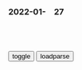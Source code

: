 ### 2022-01-　27

```note
```

<table id="tbc" style="white-space:pre-wrap">
</table>
<button onclick="toggleb()">toggle</button>
<button onclick="loadparse()">loadparse</button>
<br>
<!-- 🌸<br>🍅-　-🍑<hr>🍀 -->
<pre>
<textarea rows="30" cols="100" style="display: none" id="tar">

<font size="2"><b>
雍正王朝：老四为什么不顾邬先生感受，非要娶年秋月为侧福晋？</b></font><br>
https://baijiahao.baidu.com/s?id=1670557563396140288&wfr=spider&for=pc

四爷为年秋月一家都抬旗，改了成了“北京户口”。

<font size="1" style="color:#DCDCDC"><b>2022/1/27 下午11:55:26</b></font><br>

<h4 style="color:#1E90FF">三国：孔明先生这段太精彩，关门打狗瓮中捉鳖，直接乱箭射死张郃,影视,历史片,好看视频</h4>
https://haokan.baidu.com/v?vid=992407100024284684&sfrom=baidu-feed

哈哈哈哈哈，父亲喜事啊。
司马懿中了诸葛亮的诱敌之计，吃了大败，损军两万多。

t小绿4W
张合老将也比司马懿资历老，军中威望极高又对曹魏忠心耿耿能起到牵制作用，司马懿作乱必会起兵勤王，虽然不一能成功但没有麻烦总比有麻烦好嘛！

<font size="1" style="color:#DCDCDC">2022/2/12 下午9:21:07</font>

<font size="2"><b>
雍正：雍正想争大将军王，听完邬思道分析后，这位子不能争！,影视,历史片,好看视频</b></font><br>
https://haokan.baidu.com/v?vid=1941996790275171577

西北用兵，看起来打的是兵马，实际上打的是钱粮，是后援。

兵部一个月几道兵符，责他畏葸观望，劳师糜资。而应给他的钱粮器械，又找种种借口不按时供应。
他的失败不是败在敌军，而是败在自己人手里。

他们不惜牺牲朝廷六万大军，就是为了争得这个带兵之q？

<font size="1" style="color:#DCDCDC"><b>2022/1/27 下午11:03:28</b></font><br>

<font size="2"><b>
乾隆：太子复立花样作死罢免百官，四爷当场发飙，老子不干了,影视,历史片,好看视频</b></font><br>
https://haokan.baidu.com/v?vid=3406920636828686699&sfrom=baidu-feed

他时时处处占着个理字。

g库里没钱啊，
现在想法子稳定都来不及，可是你这。

让他一个人闹去吧，把咱大清g闹亡了，他也就不会再闹了。

<font size="1" style="color:#DCDCDC"><b>2022/1/27 下午10:48:06</b></font><br>

<font size="2"><b>
佳能尼康zg关厂裁员，体面离开却被说“恶意补偿”</b></font><br>
https://xw.qq.com/amphtml/20220125A05AMR00

<font size="1" style="color:#DCDCDC"><b>2022/1/27 下午10:32:08</b></font><br>

<font size="2"><b>
佳能善待员工，裁员遣散费高达150万，却被质疑是“恶意补偿”</b></font><br>
https://baijiahao.baidu.com/s?id=1723109792470945268&wfr=spider&for=pc

<font size="1" style="color:#DCDCDC"><b>2022/1/27 下午10:31:10</b></font><br>

<font size="2"><b>
佳能关闭工厂，“恶意补偿”让g内企业难堪……</b></font><br>
https://view.inews.qq.com/a/20220123A03Z6R00

<font size="1" style="color:#DCDCDC"><b>2022/1/27 下午10:31:42</b></font><br>

<font size="2"><b>
鬼的时代已来临，人类心甘情愿成为奴隶，鬼杀队只能夹缝求存,动漫,日本动漫,好看视频</b></font><br>
https://haokan.baidu.com/v?vid=1379140565348292236&sfrom=baidu-feed

力量强大的鬼，已经彻底统治了整个日本。为了更好地奴役人类，鬼还控制了学校，肆意修改教科书。让所有人把一辈子为鬼干苦力，当成了最伟大的人生理想。a龖龖囗

而唯一能与鬼对抗的武士们，则被说成了扰乱sh的毒瘤。

家家户户都把鬼的雕像供奉得挺老高，吃口饭也要感谢鬼的恩赐。

对于鬼的丑恶和五十的真相，武藏心知肚明。可为了不被大家排挤，他只能装出一副合群的样子。

他的武器就是这把巨大的红色铁镐。

e绣PR
这动漫太讽刺了

<font size="1" style="color:#DCDCDC"><b>2022/1/27 下午8:35:09</b></font><br>

<font size="2"><b>
h萨克斯坦议会上院通过法案，取消纳扎尔巴耶夫两项终身职务</b></font><br>
https://mbd.baidu.com/newspage/data/landingsuper?context=%7B%22nid%22%3A%22news_9187242449688685427%22%7D&n_type=-1&p_from=-1

<font size="1" style="color:#DCDCDC"><b>2022/1/27 下午8:32:13</b></font><br>

<font size="2"><b>
赤道：不愧是北j来的大人物，说出指令，让香gj察态度大转变,影视,犯罪片,好看视频</b></font><br>
https://haokan.baidu.com/v?vid=16099700867222826227&sfrom=baidu-feed

有些事情，由于你的级别，我没有办法跟你分享更多东西。
这是gj安全的范畴。

除非是某些原因，否则我想不出什么理由，大家会做出这么愚蠢的选择。

我不是第一次跟公务员合作，但这次我真是第一次见识到，你们这帮所谓的危机小组成员在这位先生出现的前后，你们的态度可以有180度转变。

就这样吧。
　什么就这样？

<font size="1" style="color:#DCDCDC"><b>2022/1/27 下午8:22:03</b></font><br>

<font size="2"><b>
新三g：难怪皇位这么多人争夺！诱惑实在太大了！曹丕甲胄不离身,影视,历史片,好看视频</b></font><br>
https://haokan.baidu.com/v?vid=6844880170373446883&sfrom=baidu-feed

那天下的臣m呢？
　那就更不怕了，呵呵。

你可真是无耻啊。

<font size="1" style="color:#DCDCDC"><b>2022/1/27 下午2:10:59</b></font><br>

<font size="2"><b>
朱元璋：朱元璋提刀进草丛，抓出来个少女，没想到她就是明教教主,影视,历史片,好看视频</b></font><br>
https://haokan.baidu.com/v?vid=8868643744838019122&sfrom=baidu-feed

这么多年了，没大长进，仍然是匹夫之勇，无识莽寇。a龖龖囗

<font size="1" style="color:#DCDCDC"><b>2022/1/27 下午1:37:34</b></font><br>

<font size="2"><b>
三国：汉献帝禅位曹丕这段，堪称全剧最精彩一幕，经典就是经典,影视,历史片,好看视频</b></font><br>
https://haokan.baidu.com/v?vid=14094119003314459648&sfrom=baidu-feed

能亲眼看看亡g之君是怎样离开，这种际遇不是人人都看得见。

没有一天快乐的日子，说来我还要感谢令弟，是他让我脱离了这苦海。

董卓，郭汜，曹操，曹丕。算起来，令弟算是对我最好的一个了。

<font size="1" style="color:#DCDCDC"><b>2022/1/27 上午10:52:01</b></font><br>

帝g的毁灭：希姆莱翻脸，比闪电战都快
https://mbd.baidu.com/newspage/data/videolanding?nid=sv_5226605742648466405&sourceFrom=pc_feedlist

希姆莱，人敏的希姆莱。我忠诚者中最忠实的，却是背叛者中最坏的一个。a龖囗囗

<font size="1" style="color:#DCDCDC">2022-06-07</font>

希姆莱向盟军叛变求和，希特勒听闻目瞪口呆，随即勃然大怒,军事,军事历史,好看视频
https://haokan.baidu.com/v?vid=6192205203245016191&sfrom=baidu-feed

众叛亲离的希特勒在最后的咆哮之后，最终结束了自己的生命。

<font size="1" style="color:#DCDCDC">2022-03-08</font>

<font size="2"><b>
希姆莱秘密向盟军投降，被广播公开后，希特勒被惊得目瞪口呆,军事,军事历史,好看视频</b></font><br>
https://haokan.baidu.com/v?vid=13092238751068154379&sfrom=baidu-feed

作为一个彻头彻尾的阴谋家，希姆莱却看到了自己一步登天的最后机会。

英g广播电台，广播了希姆莱的秘密提议。

希特勒听闻广播后目瞪口呆，他没有想到自己的忠实信徒居然会反戈一击。

希特勒还是没想到自己最信赖的人，居然会背着他做出这种卖g求荣的事。

希特勒随即下令，将希姆莱作为卖g贼予以逮捕并处决。

<font size="1" style="color:#DCDCDC"><b>2022/1/27 上午10:42:13</b></font><br>

<font size="2"><b>
大决战：沈阳城被占，g军却说自己是起义部队，临阵倒戈可没用,影视,战争片,好看视频</b></font><br>
https://haokan.baidu.com/v?vid=15461894248571183093&sfrom=baidu-feed

总统，您到现在还不明白吗，dg实力的罪人真的是我吗？
　就是你。还能是哪个？

都给我回去，上峰有灵，死守，一个都不许跑。谁tm要敢跑，我就毙了他。
　横竖都是死，兄弟们，拼了！

长g可是一直说，我g军姓氏一片大好，g军损失惨重啊。
　要是形势大好，那些g老爷们跑个屁呀。

<font size="1" style="color:#DCDCDC"><b>2022/1/27 上午10:28:02</b></font><br>

</textarea>
</pre>
<!-- 🍀<br>🍑-　-🍅<hr>🌸 -->

```tip
```

<script src="https://cdn.jsdelivr.net/npm/jquery@3.5.1/dist/jquery.min.js"></script>

<link rel="stylesheet" href="https://cdn.jsdelivr.net/gh/fancyapps/fancybox@3.5.7/dist/jquery.fancybox.min.css" />
<script src="https://cdn.jsdelivr.net/gh/fancyapps/fancybox@3.5.7/dist/jquery.fancybox.min.js"></script>

<script type="text/javascript">

var __urlRegex = /(\b(https?|ftp|file):\/\/[-A-Z0-9+&@#\/%?=~_|!:,.;]*[-A-Z0-9+&@#\/%=~_|])/ig;
var __imgRegex = /\.(?:jpe?g|gif|png|webp)$/i;

loadparse();

function parseURL($string){

    var exp = __urlRegex;
    return $string.replace(exp,function(match){
            __imgRegex.lastIndex=0;
            if(__imgRegex.test(match)){
                return '<a data-fancybox="gallery" href="' + match.replace("/p=700", "")
                 + '"><img src="' + match.replace("/p=700", "/p=160x200")+'" width="64"></a>';
            }
            else{
                return '<a href="' + match + '" target="_blank">' + match + '</a>';
            }
        }
    );
}

function loadparse() {
  tbc.innerHTML = parseURL(tar.value);
}

function toggleb() {
  var x = document.getElementById("tar");
  if (x.style.display === "none") {
    x.style.display = "";
  } else {
    x.style.display = "none";
  }
}

</script>
